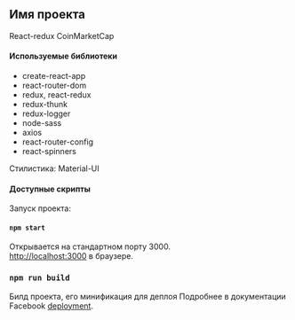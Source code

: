 ## Имя проекта

React-redux CoinMarketCap

#### Используемые библиотеки

- create-react-app
- react-router-dom
- redux, react-redux
- redux-thunk
- redux-logger
- node-sass
- axios
- react-router-config
- react-spinners

Стилистика: Material-UI 

#### Доступные скрипты

Запуск проекта:

#### `npm start`

Открывается на стандартном порту 3000.<br />
[http://localhost:3000](http://localhost:3000) в браузере.

### `npm run build`

Билд проекта, его минификация для деплоя
Подробнее в документации Facebook [deployment](https://facebook.github.io/create-react-app/docs/deployment).

